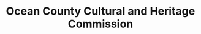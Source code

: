 ---
layout: repo
title: "Ocean County Cultural and Heritage Commission"
id: 12654
permalink: repos/12654/
---